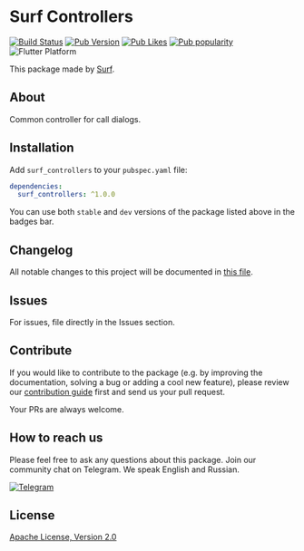# Surf Controllers

[![Build Status](https://shields.io/github/actions/workflow/status/surfstudio/flutter-surf-controllers/build.yaml?logo=github&logoColor=white)](https://github.com/surfstudio/SurfGear/tree/main/packages/surf_controllers)
[![Pub Version](https://img.shields.io/pub/v/surf_controllers?logo=dart&logoColor=white)](https://pub.dev/packages/surf_controllers)
[![Pub Likes](https://badgen.net/pub/likes/surf_controllers)](https://pub.dev/packages/surf_controllers)
[![Pub popularity](https://badgen.net/pub/popularity/surf_controllers)](https://pub.dev/packages/surf_controllers/score)
![Flutter Platform](https://badgen.net/pub/flutter-platform/surf_controllers)

This package made by [Surf](https://surf.ru).

## About

Common controller for call dialogs.

## Installation

Add `surf_controllers` to your `pubspec.yaml` file:

```yaml
dependencies:
  surf_controllers: ^1.0.0
```

You can use both `stable` and `dev` versions of the package listed above in the badges bar.

## Changelog

All notable changes to this project will be documented in [this file](./CHANGELOG.md).

## Issues

For issues, file directly in the Issues section.

## Contribute

If you would like to contribute to the package (e.g. by improving the documentation, solving a bug or adding a cool new feature), please review our [contribution guide](../../CONTRIBUTING.md) first and send us your pull request.

Your PRs are always welcome.

## How to reach us

Please feel free to ask any questions about this package. Join our community chat on Telegram. We speak English and Russian.

[![Telegram](https://img.shields.io/badge/chat-on%20Telegram-blue.svg)](https://t.me/SurfGear)

## License

[Apache License, Version 2.0](https://www.apache.org/licenses/LICENSE-2.0)
